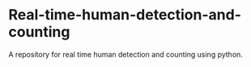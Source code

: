 # Real-time-human-detection-and-counting
A repository for real time human detection and counting using python.
